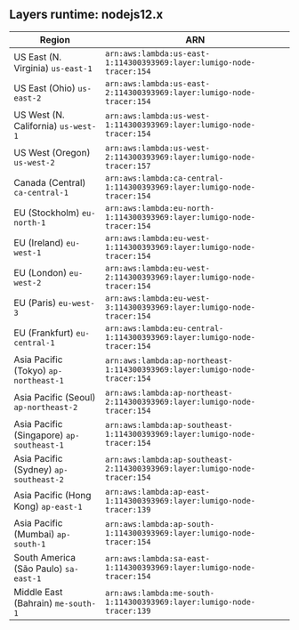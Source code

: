 Layers runtime: nodejs12.x
----
| Region | ARN |
| --- | --- |
|US East (N. Virginia)  `us-east-1`|`arn:aws:lambda:us-east-1:114300393969:layer:lumigo-node-tracer:154`|
|US East (Ohio)  `us-east-2`|`arn:aws:lambda:us-east-2:114300393969:layer:lumigo-node-tracer:154`|
|US West (N. California)  `us-west-1`|`arn:aws:lambda:us-west-1:114300393969:layer:lumigo-node-tracer:154`|
|US West (Oregon)  `us-west-2`|`arn:aws:lambda:us-west-2:114300393969:layer:lumigo-node-tracer:157`|
|Canada (Central)  `ca-central-1`|`arn:aws:lambda:ca-central-1:114300393969:layer:lumigo-node-tracer:154`|
|EU (Stockholm)  `eu-north-1`|`arn:aws:lambda:eu-north-1:114300393969:layer:lumigo-node-tracer:154`|
|EU (Ireland)  `eu-west-1`|`arn:aws:lambda:eu-west-1:114300393969:layer:lumigo-node-tracer:154`|
|EU (London)  `eu-west-2`|`arn:aws:lambda:eu-west-2:114300393969:layer:lumigo-node-tracer:154`|
|EU (Paris)  `eu-west-3`|`arn:aws:lambda:eu-west-3:114300393969:layer:lumigo-node-tracer:154`|
|EU (Frankfurt)  `eu-central-1`|`arn:aws:lambda:eu-central-1:114300393969:layer:lumigo-node-tracer:154`|
|Asia Pacific (Tokyo)  `ap-northeast-1`|`arn:aws:lambda:ap-northeast-1:114300393969:layer:lumigo-node-tracer:154`|
|Asia Pacific (Seoul)  `ap-northeast-2`|`arn:aws:lambda:ap-northeast-2:114300393969:layer:lumigo-node-tracer:154`|
|Asia Pacific (Singapore)  `ap-southeast-1`|`arn:aws:lambda:ap-southeast-1:114300393969:layer:lumigo-node-tracer:154`|
|Asia Pacific (Sydney)  `ap-southeast-2`|`arn:aws:lambda:ap-southeast-2:114300393969:layer:lumigo-node-tracer:154`|
|Asia Pacific (Hong Kong)  `ap-east-1`|`arn:aws:lambda:ap-east-1:114300393969:layer:lumigo-node-tracer:139`|
|Asia Pacific (Mumbai)  `ap-south-1`|`arn:aws:lambda:ap-south-1:114300393969:layer:lumigo-node-tracer:154`|
|South America (São Paulo)  `sa-east-1`|`arn:aws:lambda:sa-east-1:114300393969:layer:lumigo-node-tracer:154`|
|Middle East (Bahrain)  `me-south-1`|`arn:aws:lambda:me-south-1:114300393969:layer:lumigo-node-tracer:139`|
